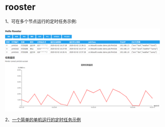 # rooster
1、可在多个节点运行的定时任务示例:

![Image](https://github.com/gbinb/rooster/blob/master/rooster-demo/src/main/webapp/static/images/20200202163338.png)

2、[一个简单的单机运行的定时任务示例](https://github.com/gbinb/rooster/wiki/%E4%B8%80%E4%B8%AA%E7%AE%80%E5%8D%95%E7%9A%84%E5%8D%95%E6%9C%BA%E8%BF%90%E8%A1%8C%E7%9A%84%E5%AE%9A%E6%97%B6%E4%BB%BB%E5%8A%A1%E7%A4%BA%E4%BE%8B)
